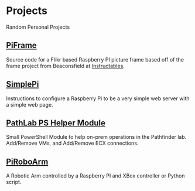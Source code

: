 # Projects

Random Personal Projects

## [PiFrame](./PiFrame/)

Source code for a Flikr based Raspberry PI picture frame based off of the frame project from Beaconsfield at [Instructables](https://www.instructables.com/id/Internet-Photo-Frame/).

## [SimplePi](./SimplePi/)

Instructions to configure a Raspberry Pi to be a very simple web server with a simple web page.

## [PathLab PS Helper Module](./LabModPS/)

Small PowerShell Module to help on-prem operations in the Pathfinder lab. Add/Remove VMs, and Add/Remove ECX connections.

## [PiRoboArm](./PiRoboArm/)

A Robotic Arm controlled by a Raspberry PI and XBox controller or Python script.
